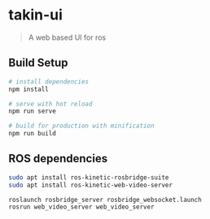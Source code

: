 # takin-ui

> A web based UI for ros

## Build Setup

```bash
# install dependencies
npm install

# serve with hot reload
npm run serve

# build for production with minification
npm run build
```

## ROS dependencies

```bash
sudo apt install ros-kinetic-rosbridge-suite
sudo apt install ros-kinetic-web-video-server

roslaunch rosbridge_server rosbridge_websocket.launch
rosrun web_video_server web_video_server
```

